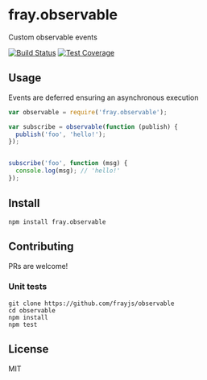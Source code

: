 fray.observable
===============

Custom observable events

[![Build Status](https://travis-ci.org/frayjs/observable.svg?branch=master)](https://travis-ci.org/frayjs/observable)
[![Test Coverage](https://codeclimate.com/github/frayjs/observable/badges/coverage.svg)](https://codeclimate.com/github/frayjs/observable/coverage)

Usage
-----

Events are deferred ensuring an asynchronous execution

```js
var observable = require('fray.observable');

var subscribe = observable(function (publish) {
  publish('foo', 'hello!');
});


subscribe('foo', function (msg) {
  console.log(msg); // 'hello!'
});
```

Install
-------

    npm install fray.observable

Contributing
------------

PRs are welcome!

### Unit tests

    git clone https://github.com/frayjs/observable
    cd observable
    npm install
    npm test

License
-------

MIT
